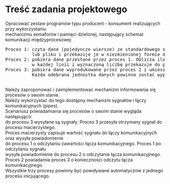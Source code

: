 # Treść zadania projektowego
Opracować zestaw programów typu producent - konsument realizujących przy wykorzystaniu  
mechanizmu semaforów i pamięci dzielonej, następujący schemat komunikacji międzyprocesowej:  
<pre>
Proces 1: czyta dane (pojedyncze wiersze) ze standardowego strumienia wejściowego 
          lub pliku i przekazuje je w niezmienionej formie do procesu 2.  
Proces 2: pobiera dane przesłane przez proces 1. Oblicza ilość znaków 
          w każdej linii i wyznaczoną liczbę przekazuje do procesu 3.    
Proces 3: pobiera dane wyprodukowane przez proces 2 i umieszcza je w standardowym strumieniu wyjściowym. 
          Każda odebrana jednostka danych powinna zostać wyprowadzona w osobnym wierszu.
 </pre>         
Należy zaproponować i zaimplementować mechanizm informowania się procesów o swoim stanie.  
Należy wykorzystać do tego dostępny mechanizm sygnałów i łączy komunikacyjnych (pipes).  
Scenariusz powiadamiania się procesów o swoim stanie wygląda następująco:  
do procesu 3 wysyłane są sygnały. Proces 3 przesyła otrzymany sygnał do procesu macierzystego.  
Proces macierzysty zapisuje wartość sygnału do łączy komunikacyjnych oraz wysyła powiadomienie  
do procesu 1 o odczytaniu zawartości łącza komunikacyjnego. Proces 1 po odczytaniu sygnału  
wysyła powiadomienie do procesu 2 o odczytanie łącza komunikacyjnego.  
Proces 2 powiadamia proces 3 o konieczności odczytu łącza komunikacyjnego.  
Wszystkie trzy procesy powinny być powoływane automatycznie z jednego procesu inicjującego.
